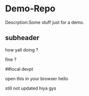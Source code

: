 # Demo-Repo

Descrption:Some stuff just for a demo.
## subheader

how yall doing ?

fine ?

##local devpt

open this in your browser
hello 

still not updated
hiya gys 




